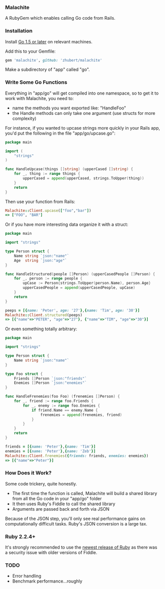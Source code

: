 ### Malachite

A RubyGem which enables calling Go code from Rails.

### Installation

Install [Go 1.5 or later](https://golang.org/doc/install) on relevant machines.

Add this to your Gemfile:

```ruby
gem 'malachite', github: 'zhubert/malachite'
```

Make a subdirectory of "app" called "go".

### Write Some Go Functions

Everything in "app/go" will get compiled into one namespace, so to get it to work with
Malachite, you need to:

* name the methods you want exported like: "HandleFoo"
* the Handle methods can only take one argument (use structs for more complexity)

For instance, if you wanted to upcase strings more quickly in your Rails app, you'd put the following in the file "app/go/upcase.go":

```go
package main

import (
	"strings"
)

func HandleUpcase(things []string) (upperCased []string) {
	for _, thing := range things {
		upperCased = append(upperCased, strings.ToUpper(thing))
	}
	return
}
```

Then use your function from Rails:

```ruby
Malachite::Client.upcase(["foo","bar"])
=> ["FOO", "BAR"]
```

Or if you have more interesting data organize it with a struct:

```go
package main

import "strings"

type Person struct {
	Name string `json:"name"`
	Age  string `json:"age"`
}

func HandleStructured(people []Person) (upperCasedPeople []Person) {
	for _, person := range people {
		upCase := Person{strings.ToUpper(person.Name), person.Age}
		upperCasedPeople = append(upperCasedPeople, upCase)
	}
	return
}
```

```ruby
peeps = [{name: 'Peter', age: '27'},{name: 'Tim', age: '30'}]
Malachite::Client.structured(peeps)
=> [{"name"=>"PETER", "age"=>"27"}, {"name"=>"TIM", "age"=>"30"}]
```

Or even something totally arbitrary:

```go
package main

import "strings"

type Person struct {
	Name string `json:"name"`
}

type Foo struct {
	Friends []Person `json:"friends"`
	Enemies []Person `json:"enemies"`
}

func HandleFrenemies(foo Foo) (frenemies []Person) {
	for _, friend := range foo.Friends {
		for _, enemy := range foo.Enemies {
			if friend.Name == enemy.Name {
				frenemies = append(frenemies, friend)
			}
		}
	}
	return
}
```

```ruby
friends = [{name: 'Peter'},{name: 'Tim'}]
enemies = [{name: 'Peter'},{name: 'Zeb'}]
Malachite::Client.frenemies({friends: friends, enemies: enemies})
=> [{"name"=>"Peter"}]
```

### How Does it Work?

Some code trickery, quite honestly.

* The first time the function is called, Malachite will build a shared library from all the Go code in your "app/go" folder
* It then uses Ruby's Fiddle to call the shared library
* Arguments are passed back and forth via JSON

Because of the JSON step, you'll only see real performance gains on computationally difficult tasks. Ruby's JSON conversion is a large tax.

### Ruby 2.2.4+

It's strongly recommended to use the [newest release of Ruby](https://www.ruby-lang.org/en/news/2015/12/16/unsafe-tainted-string-usage-in-fiddle-and-dl-cve-2015-7551/) as there was a security issue with older versions of Fiddle.

### TODO

* Error handling
* Benchmark performance...roughly
